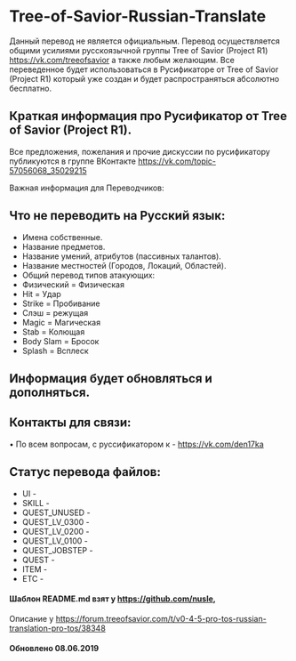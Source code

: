 # Tree-of-Savior-Russian-Translate
Данный перевод не является официальным. Перевод осуществляется общими усилиями русскоязычной группы Tree of Savior (Project R1) https://vk.com/treeofsavior а также любым желающим. Все переведенное будет использоваться в Русификаторе от Tree of Savior (Project R1) который уже создан и будет распространяться абсолютно бесплатно.

## Краткая информация про Русификатор от Tree of Savior (Project R1).

Все предложения, пожелания и прочие дискуссии по русификатору публикуются в группе ВКонтакте https://vk.com/topic-57056068_35029215

Важная информация для Переводчиков:

## Что не переводить на Русский язык:
* Имена собственные.
* Название предметов.
* Название умений, атрибутов (пассивных талантов).
* Название местностей (Городов, Локаций, Областей).
* Общий перевод типов атакующих:
* Физический = Физическая
* Hit = Удар
* Strike = Пробивание
* Слэш = режущая
* Magic = Магическая
* Stab = Колющая
* Body Slam = Бросок
* Splash = Всплеск

## Информация будет обновляться и дополняться. 
## Контакты для связи:
• По всем вопросам, с руссификатором к - https://vk.com/den17ka

## Статус перевода файлов:
* UI - 
* SKILL - 
* QUEST_UNUSED - 
* QUEST_LV_0300 - 
* QUEST_LV_0200 - 
* QUEST_LV_0100 - 
* QUEST_JOBSTEP - 
* QUEST - 
* ITEM - 
* ETC - 

#### Шаблон README.md взят у https://github.com/nusle, 
Описание у https://forum.treeofsavior.com/t/v0-4-5-pro-tos-russian-translation-pro-tos/38348
#### Обновлено 08.06.2019
